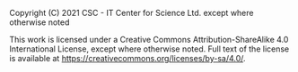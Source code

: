 Copyright (C) 2021 CSC - IT Center for Science Ltd. except where otherwise noted

This work is licensed under a Creative Commons Attribution-ShareAlike 4.0 International License, except where otherwise noted. 
Full text of the license is available at https://creativecommons.org/licenses/by-sa/4.0/.
